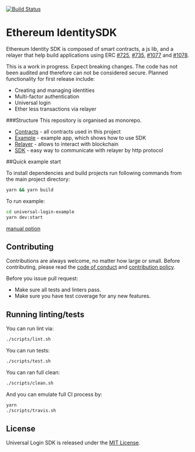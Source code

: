 [![Build Status](https://travis-ci.com/EthWorks/UniversalLoginSDK.svg?branch=master)](https://travis-ci.com/EthWorks/UniversalLoginSDK)

# Ethereum IdentitySDK

Ethereum Identity SDK is composed of smart contracts, a js lib, and a relayer that help build applications using ERC [#725](https://github.com/ethereum/EIPs/blob/master/EIPS/eip-725.md), [#735](https://github.com/ethereum/EIPs/issues/735), [#1077](https://github.com/ethereum/EIPs/pull/1077) and [#1078](https://github.com/ethereum/EIPs/pull/1078).

This is a work in progress. Expect breaking changes. The code has not been audited and therefore can not be considered secure.
Planned functionality for first release include:

- Creating and managing identities
- Multi-factor authentication
- Universal login
- Ether less transactions via relayer

###Structure
This repository is organised as monorepo. 

- [Contracts](https://github.com/EthWorks/UniversalLoginSDK/tree/master/universal-login-contracts) - all contracts used in this project
- [Example](https://github.com/EthWorks/UniversalLoginSDK/blob/master/universal-login-example/README.md) - example app, which shows how to use SDK
- [Relayer](https://github.com/EthWorks/UniversalLoginSDK/blob/master/universal-login-relayer/README.md) - allows to interact with blockchain
- [SDK](https://github.com/EthWorks/UniversalLoginSDK/blob/master/universal-login-sdk/README.md) - easy way to communicate with relayer by http protocol


##Quick example start 

To install dependencies and build projects run following commands from the main project directory:

```sh
yarn && yarn build
```

To run example:

```sh
cd universal-login-example
yarn dev:start
```
[manual option](https://github.com/EthWorks/UniversalLoginSDK/blob/master/universal-login-example/README.md)



## Contributing

Contributions are always welcome, no matter how large or small. Before contributing, please read the [code of conduct](https://github.com/EthWorks/UniversalLoginSDK/blob/master/CODE_OF_CONDUCT.md) and [contribution policy](https://github.com/EthWorks/UniversalLoginSDK/blob/master/CONTRIBUTION.md).

Before you issue pull request:
* Make sure all tests and linters pass.
* Make sure you have test coverage for any new features.


## Running linting/tests

You can run lint via:

```sh
./scripts/lint.sh
```

You can run tests:

```sh
./scripts/test.sh
```

You can ran full clean:
```sh
./scripts/clean.sh
```

And you can emulate full CI process by:
```sh
yarn
./scripts/travis.sh
```

## License

Universal Login SDK is released under the [MIT License](https://opensource.org/licenses/MIT).

